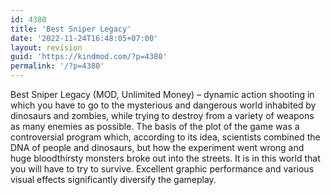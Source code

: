 ```yaml
---
id: 4380
title: 'Best Sniper Legacy'
date: '2022-11-24T16:48:05+07:00'
layout: revision
guid: 'https://kindmod.com/?p=4380'
permalink: '/?p=4380'
---
```


Best Sniper Legacy (MOD, Unlimited Money) – dynamic action shooting in which you have to go to the mysterious and dangerous world inhabited by dinosaurs and zombies, while trying to destroy from a variety of weapons as many enemies as possible. The basis of the plot of the game was a controversial program which, according to its idea, scientists combined the DNA of people and dinosaurs, but how the experiment went wrong and huge bloodthirsty monsters broke out into the streets. It is in this world that you will have to try to survive. Excellent graphic performance and various visual effects significantly diversify the gameplay.